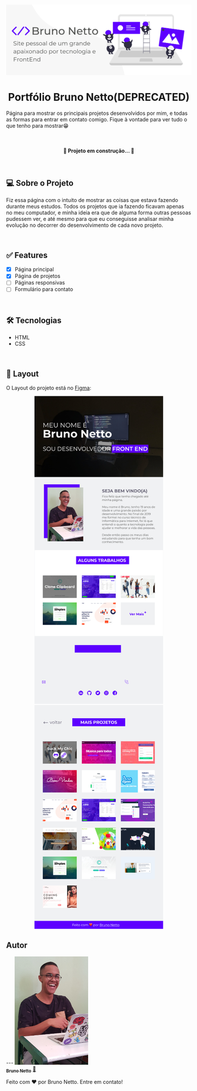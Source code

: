 <p align="center">
	<img src="./img/bannerReadme.png" alt="accessibility text">
</p>


<h1 align="center">Portfólio Bruno Netto(DEPRECATED)</h1>
<p align="left">Página para mostrar os principais projetos desenvolvidos por mim, e todas as formas para entrar em contato comigo. Fique à vontade para ver tudo o que tenho para mostrar😁</p>


<br>
<h4 align="center"> 
	🚧 Projeto em construção...  🚧
</h4>
<br>


<h2>💻 Sobre o Projeto</h2>
<p>Fiz essa página com o intuito de mostrar as coisas que estava fazendo durante meus estudos. Todos os projetos que ia fazendo ficavam apenas no meu computador, e minha ideia era que de alguma forma outras pessoas pudessem ver, e até mesmo para que eu conseguisse analisar minha evolução no decorrer do desenvolvimento de cada novo projeto.</p>	
<br>


<h2>✅ Features</h2>

- [x] Página principal
- [x] Página de projetos
- [ ] Páginas responsivas
- [ ] Formulário para contato

<br>


<h2>🛠 Tecnologias</h2>

- HTML
- CSS

<br>

<h2>🎨 Layout</h2>
<p>O Layout do projeto está no <a href="https://www.figma.com/file/Ylihqa6IvLRK1wYw1X1Y0P/Novo-Portf%C3%B3lio?node-id=2%3A60">Figma</a>:</p>
<p align="center">
	<img src="./img/homeLayout.jpg" width="350px" alt="accessibility text">
	<img src="./img/projectLayout.jpg" width="350px" alt="accessibility text">
</p>


<h2>Autor</h2>
---

<a href="https://www.linkedin.com/in/bruno-netto-77434b187/">
 <img src="img/eu.jpg" width="200px;" alt="Bruno Netto"/>
 <br />
 <sub><b>Bruno Netto</b></sub></a> <a href="https://www.linkedin.com/in/bruno-netto-77434b187/" title="Linkedin">🚀</a>


Feito com ❤️ por Bruno Netto. Entre em contato!
